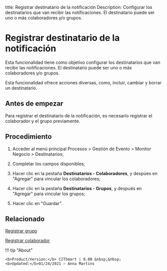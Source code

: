 title: Registrar destinatario de la notificación
Description: Configurar los destinatarios que van recibir las notificaciones. El destinatario puede ser uno o más colaboradores y/o grupos.
# Registrar destinatario de la notificación

Esta funcionalidad tiene como objetivo configurar los destinatarios que van
recibir las notificaciones. El destinatario puede ser uno o más colaboradores
y/o grupos.

Esta funcionalidad ofrece acciones diversas, como, incluir, cambiar y borrar un
destinatario.

Antes de empezar
--------------------

Para registrar el destinatario de la notificación, es necesario registrar el
colaborador y el grupo previamente.

Procedimiento
-----------------

1.  Acceder al menú principal Procesos \> Gestión de Evento \> Monitor Negocio
    \> Destinatarios;

2.  Completar los campos disponibles;

3.  Hacer clic en la pestaña **Destinatarios - Colaboradores**, y despúes en
    "Agregar" para vincular los colaboradores;

4.  Hacer clic en la pestaña **Destinatarios - Grupos**, y después en "Agregar" para
    vincular los grupos;

5.  Hacer clic en "Guardar".



Relacionado
-----------

[Registrar grupo](/es-es/citsmart-platform-8/initial-settings/access-settings/user/register-groups.html)

[Registrar colaborador](/es-es/citsmart-platform-8/initial-settings/access-settings/user/register-employee.html)


!!! tip "About"

    <b>Product/Version:</b> CITSmart | 8.00 &nbsp;&nbsp;
    <b>Updated:</b>01/24/2021 – Anna Martins
